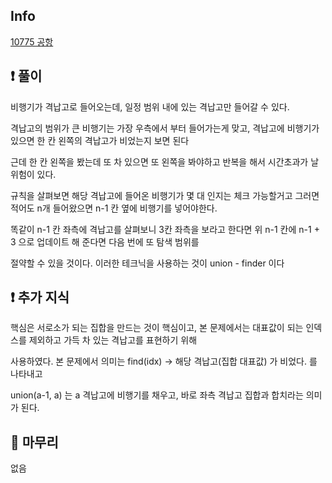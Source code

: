 ## Info
<a href="https://www.acmicpc.net/problem/10775" rel="nofollow">10775 공항</a>

## ❗ 풀이

비행기가 격납고로 들어오는데, 일정 범위 내에 있는 격납고만 들어갈 수 있다.

격납고의 범위가 큰 비행기는 가장 우측에서 부터 들어가는게 맞고, 격납고에 비행기가 있으면 한 칸 왼쪽의 격납고가 비었는지 보면 된다

근데 한 칸 왼쪽을 봤는데 또 차 있으면 또 왼쪽을 봐야하고 반복을 해서 시간초과가 날 위험이 있다.

규칙을 살펴보면 해당 격납고에 들어온 비행기가 몇 대 인지는 체크 가능할거고 그러면 적어도 n개 들어왔으면 n-1 칸 옆에 비행기를 넣어야한다.

똑같이 n-1 칸 좌측에 격납고를 살펴보니 3칸 좌측을 보라고 한다면 위 n-1 칸에 n-1 + 3 으로 업데이트 해 준다면 다음 번에 또 탐색 범위를

절약할 수 있을 것이다. 이러한 테크닉을 사용하는 것이 union - finder 이다

## ❗ 추가 지식

핵심은 서로소가 되는 집합을 만드는 것이 핵심이고, 본 문제에서는 대표값이 되는 인덱스를 제외하고 가득 차 있는 격납고를 표현하기 위해

사용하였다. 본 문제에서 의미는 find(idx) -> 해당 격납고(집합 대표값) 가 비었다. 를 나타내고

union(a-1, a) 는 a 격납고에 비행기를 채우고, 바로 좌측 격납고 집합과 합치라는 의미가 된다.

## 🙂 마무리

없음
